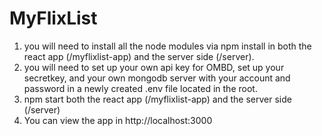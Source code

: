 # MyFlixList

1. you will need to install all the node modules via npm install in both the react app (/myflixlist-app) and the server side (/server).
2. you will need to set up your own api key for OMBD, set up your secretkey, and your own mongodb server with your account and password in a newly created .env file located in the root.
3. npm start both the react app (/myflixlist-app) and the server side (/server)
4. You can view the app in http://localhost:3000
